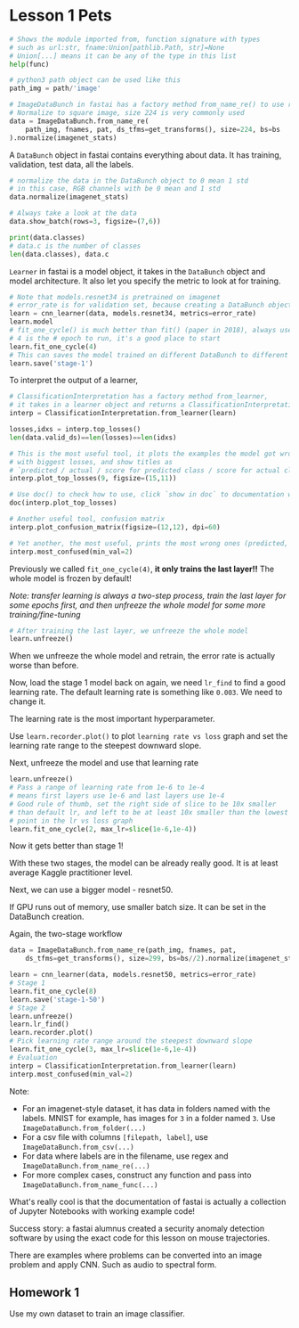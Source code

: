 # Lesson 1 Pets

```py
# Shows the module imported from, function signature with types
# such as url:str, fname:Union[pathlib.Path, str]=None
# Union[...] means it can be any of the type in this list
help(func)

# python3 path object can be used like this
path_img = path/'image'

# ImageDataBunch in fastai has a factory method from_name_re() to use regex to get the data and labels
# Normalize to square image, size 224 is very commonly used
data = ImageDataBunch.from_name_re(
    path_img, fnames, pat, ds_tfms=get_transforms(), size=224, bs=bs
).normalize(imagenet_stats)
```

A `DataBunch` object in fastai contains everything about data. It has training, validation, test data, all the labels.

```py
# normalize the data in the DataBunch object to 0 mean 1 std
# in this case, RGB channels with be 0 mean and 1 std
data.normalize(imagenet_stats)

# Always take a look at the data
data.show_batch(rows=3, figsize=(7,6))

print(data.classes)
# data.c is the number of classes
len(data.classes), data.c
```

`Learner` in fastai is a model object, it takes in the `DataBunch` object and model architecture. It also let you specify the metric to look at for training.

```py
# Note that models.resnet34 is pretrained on imagenet
# error_rate is for validation set, because creating a DataBunch object automatically creates the validation set
learn = cnn_learner(data, models.resnet34, metrics=error_rate)
learn.model
# fit_one_cycle() is much better than fit() (paper in 2018), always use it.
# 4 is the # epoch to run, it's a good place to start
learn.fit_one_cycle(4)
# This can saves the model trained on different DataBunch to different places
learn.save('stage-1')
```

To interpret the output of a learner,

```py
# ClassificationInterpretation has a factory method from_learner,
# it takes in a learner object and returns a ClassificationInterpretation object
interp = ClassificationInterpretation.from_learner(learn)

losses,idxs = interp.top_losses()
len(data.valid_ds)==len(losses)==len(idxs)

# This is the most useful tool, it plots the examples the model got wrong
# with biggest losses, and show titles as
# `predicted / actual / score for predicted class / score for actual class`
interp.plot_top_losses(9, figsize=(15,11))

# Use doc() to check how to use, click `show in doc` to documentation website for more details and source code
doc(interp.plot_top_losses)

# Another useful tool, confusion matrix
interp.plot_confusion_matrix(figsize=(12,12), dpi=60)

# Yet another, the most useful, prints the most wrong ones (predicted, actual, # times)
interp.most_confused(min_val=2)
```

Previously we called `fit_one_cycle(4)`, **it only trains the last layer!!** The whole model is frozen by default!

*Note: transfer learning is always a two-step process, train the last layer for some epochs first, and then unfreeze the whole model for some more training/fine-tuning*

```py
# After training the last layer, we unfreeze the whole model
learn.unfreeze()
```

When we unfreeze the whole model and retrain, the error rate is actually worse than before.

Now, load the stage 1 model back on again, we need `lr_find` to find a good learning rate. The default learning rate is something like `0.003`. We need to change it.

The learning rate is the most important hyperparameter.

Use `learn.recorder.plot()` to plot `learning rate vs loss` graph and set the learning rate range to the steepest downward slope.

Next, unfreeze the model and use that learning rate

```py
learn.unfreeze()
# Pass a range of learning rate from 1e-6 to 1e-4
# means first layers use 1e-6 and last layers use 1e-4
# Good rule of thumb, set the right side of slice to be 10x smaller
# than default lr, and left to be at least 10x smaller than the lowest
# point in the lr vs loss graph
learn.fit_one_cycle(2, max_lr=slice(1e-6,1e-4))
```

Now it gets better than stage 1!

With these two stages, the model can be already really good. It is at least average Kaggle practitioner level.

Next, we can use a bigger model - resnet50.

If GPU runs out of memory, use smaller batch size. It can be set in the DataBunch creation.

Again, the two-stage workflow

```py
data = ImageDataBunch.from_name_re(path_img, fnames, pat,
    ds_tfms=get_transforms(), size=299, bs=bs//2).normalize(imagenet_stats)

learn = cnn_learner(data, models.resnet50, metrics=error_rate)
# Stage 1
learn.fit_one_cycle(8)
learn.save('stage-1-50')
# Stage 2
learn.unfreeze()
learn.lr_find()
learn.recorder.plot()
# Pick learning rate range around the steepest downward slope
learn.fit_one_cycle(3, max_lr=slice(1e-6,1e-4))
# Evaluation
interp = ClassificationInterpretation.from_learner(learn)
interp.most_confused(min_val=2)
```

Note:
- For an imagenet-style dataset, it has data in folders named with the labels. MNIST for example, has images for `3` in a folder named `3`. Use `ImageDataBunch.from_folder(...)`
- For a csv file with columns `[filepath, label]`, use `ImageDataBunch.from_csv(...)`
- For data where labels are in the filename, use regex and `ImageDataBunch.from_name_re(...)`
- For more complex cases, construct any function and pass into `ImageDataBunch.from_name_func(...)`

What's really cool is that the documentation of fastai is actually a collection of Jupyter Notebooks with working example code!

Success story: a fastai alumnus created a security anomaly detection software by using the exact code for this lesson on mouse trajectories.

There are examples where problems can be converted into an image problem and apply CNN. Such as audio to spectral form.

## Homework 1

Use my own dataset to train an image classifier.

